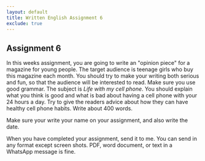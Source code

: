 ```yaml
---
layout: default
title: Written English Assignment 6
exclude: true
---
```


## Assignment 6

In this weeks assignment, you are going to write an "opinion piece" for a magazine for young people. The target audience is teenage girls who buy this magazine each month. You should try to make your writing both serious and fun, so that the audience will be interested to read. Make sure you use good grammar. The subject is *Life with my cell phone*. You should explain what you think is good and what is bad about having a cell phone with your 24 hours a day. Try to give the readers advice about how they can have healthy cell phone habits. Write about 400 words.

Make sure your write your name on your assignment, and also write the date.

When you have completed your assignment, send it to me. You can send in any format except screen shots. PDF, word document, or text in a WhatsApp message is fine.
